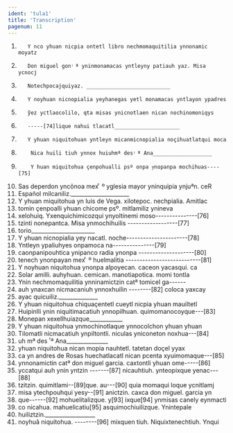 ```yaml
---
ident: 'tula1'
title: 'Transcription'
pagenum: 11
---
```

1.        Y nco yhuan nicpia ontetl libro nechmomaquitilia ynnonamic moyatz
2.        Don miguel gon ͭ ª yninmonamacas yntleyny patiauh yaz. Misa ycnocj
3.        Notechpocajquiyaz. ___________________________
4.        Y noyhuan nicnopialia yeyhanegas yetl monamacas yntlayon ypadres
5.        ỹez yctlaocolilo, qta misas ynicnotlaen nican nochinomoniqys
6.        -----[74]lique nahui tlacatl_____________________
7.        Y yhuan niquitohuan yntleyn micanmicnopialia noҫihuatlatqui moca
8.         Nica huili tiuh ynnox huiuhmª des ͭ ª Ana___________________
9.         Y huan miquitohua ҫenpohualli psº onpa yͨnopanpa mochihuas----[75]
10. Sas deperdon yncõnoa mex ͨ º yglesia mayor yninquipia ynjuªn. ceR
11. Español milcaniliz._____________________
12. Y yhuan miquitohua yn luis de Vega. xilotepoc. nechpialia. Amitlac
13. tomin ҫenpoalli yhuan chicome psº. mitlamiliz ynineva
14. xelohuiq. Yxenquichimicozqui ynyoltinemi moso---------------[76]
15. tzinti nonepantca. Misa ynmochihuilis ------------------[77]
16. torio_______________________
17. Y yhuan nicnopialia yey nacatl. noche----------------------[78]
18. Yntleyn ypaliuhyes onpamoca na---------------[79]
19. caonpanipouhtica ynipanco radia ynonpa --------------------[80]
20. tenech ynonpayan mex ͨ º huelmalitia ---------------------------[81]
21. Y noyhuan niquitohua ynonpa alpoyecan. caceon yacasqui. ca
22. Solar amilli. auhyhuan. cemican. manotiapotica. momi tontla
23. Ynin nechmomaquilitia ynninamictzin catª tomicel ga------
24. auh ynaxcan nicmacaniuh ynnoxhuilin --------[82] coloca yaxcay
25. ayac quicuiliz.______________
26. Y yhuan niquitohua chiquaҫentetl cueytl nicpia yhuan mauiltetl
27. Huipinlli ynin niquitimacatiuh ynnopilhuan. quimomanocoyque---[83]
28. Monepan xexellhuiazque____________
29. Y yhuan niquitohua ynmochinotlaque ynnocolchon yhuan yhuan
30. Tilomatli nicmacatiuh ynpiltontli. niculas yniconeton noxhua---[84]
31. uh mª des ͭ ª Ana_______________
32. yhuan niquitohua nican mopia nauhtetl. tatetan doҫel yyax
33. ca yn andres de Rosas huechatlacatl nican pcenta xyuimomaque---[85]
34. ynnonamictin catª don miguel garcia. caxtontli yhuan ome-----[86]
35. yccatqui auh ynin yntzin -------[87] nicauhtiuh. ynteopixque yenac---[88]
36. tzitzin. quimitlami--[89]que. au---[90] quia momaqui loque ycnitlamj
37. misa ytechpouhqui yesy--[91] anictzin. caxca don miguel. garcia yn
38. que------[92] mohuelitalizque. y[93] ixque[94] ynmisas canely eynmacti
39. co nicahua. mahuelicatiu[95] asquimochiuilizque. Ynintepale
40. huiliztzin.__________________
41. noyhuã niquitohua. --------[96]        mixquen tiuh. Niquixtenechtiuh. Ynqui
